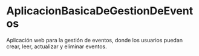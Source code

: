 # AplicacionBasicaDeGestionDeEventos
Aplicación web para la gestión de eventos, donde los usuarios puedan crear, leer, actualizar y eliminar eventos.

